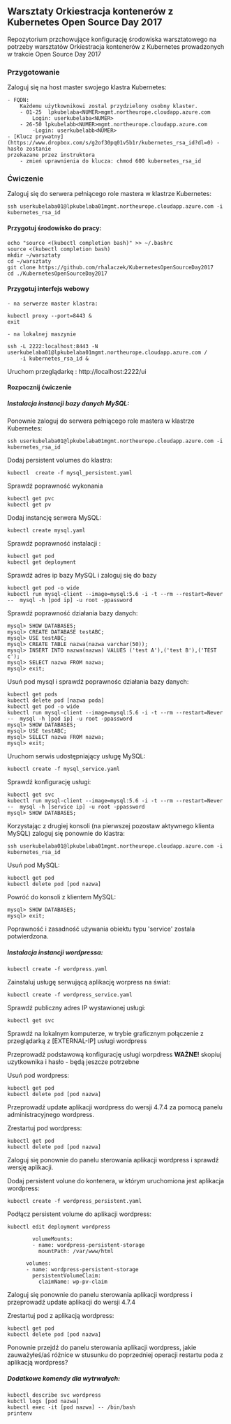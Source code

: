 ## **Warsztaty** Orkiestracja kontenerów z Kubernetes Open Source Day 2017

Repozytorium przchowujące konfigurację środowiska warsztatowego
na potrzeby warsztatów Orkiestracja kontenerów z Kubernetes prowadzonych
w trakcie Open Source Day 2017

### Przygotowanie

Zaloguj się na host master swojego klastra Kubernetes:
	
	- FQDN:
		Każdemu użytkownikowi zostal przydzielony osobny klaster.
		- 01-25  lpkubelaba<NUMER>mgmt.northeurope.cloudapp.azure.com
			Login: userkubelaba<NUMER>
		- 26-50	lpkubelabb<NUMER>mgmt.northeurope.cloudapp.azure.com
			-Login: userkubelabb<NUMER> 
	- [Klucz prywatny](https://www.dropbox.com/s/g2of30pq01v5b1r/kubernetes_rsa_id?dl=0) - hasło zostanie 
	przekazane przez instruktora
		- zmień uprawnienia do klucza: chmod 600 kubernetes_rsa_id

### Ćwiczenie

Zaloguj się do serwera pełniącego role mastera w klastrze Kubernetes:

```
ssh userkubelaba01@lpkubelaba01mgmt.northeurope.cloudapp.azure.com -i kubernetes_rsa_id
```

#### Przygotuj środowisko do pracy:

```
echo "source <(kubectl completion bash)" >> ~/.bashrc
source <(kubectl completion bash)
mkdir ~/warsztaty
cd ~/warsztaty
git clone https://github.com/rhalaczek/KubernetesOpenSourceDay2017
cd ./KubernetesOpenSourceDay2017 
```

#### Przygotuj interfejs webowy 
	- na serwerze master klastra:
```
kubectl proxy --port=8443 &
exit
```

	- na lokalnej maszynie

```
ssh -L 2222:localhost:8443 -N userkubelaba01@lpkubelaba01mgmt.northeurope.cloudapp.azure.com /
	-i kubernetes_rsa_id &
```

Uruchom przeglądarkę :
http://localhost:2222/ui

#### Rozpocznij ćwiczenie

##### Instalacja instancji bazy danych MySQL:

Ponownie zaloguj do serwera pełniącego role mastera w klastrze Kubernetes:

```
ssh userkubelaba01@lpkubelaba01mgmt.northeurope.cloudapp.azure.com -i kubernetes_rsa_id
```

Dodaj persistent volumes do klastra:

```
kubectl  create -f mysql_persistent.yaml
```

Sprawdź poprawność wykonania

```
kubectl get pvc
kubectl get pv
```

Dodaj instancję serwera MySQL:

```
kubectl create mysql.yaml
```

Sprawdź poprawność instalacji :

```
kubectl get pod
kubectl get deployment
```

Sprawdź adres ip bazy MySQL i zaloguj się do bazy

```
kubectl get pod -o wide
kubectl run mysql-client --image=mysql:5.6 -i -t --rm --restart=Never --  mysql -h [pod ip] -u root -ppassword
```

Sprawdź poprawność działania bazy danych:

```
mysql> SHOW DATABASES;
mysql> CREATE DATABASE testABC;
mysql> USE testABC;
mysql> CREATE TABLE nazwa(nazwa varchar(50));
mysql> INSERT INTO nazwa(nazwa) VALUES ('test A'),('test B'),('TEST c');
mysql> SELECT nazwa FROM nazwa;
mysql> exit;
```

Usuń pod mysql i sprawdź poprawnośc działania bazy danych:

```
kubectl get pods
kubectl delete pod [nazwa poda]
kubectl get pod -o wide
kubectl run mysql-client --image=mysql:5.6 -i -t --rm --restart=Never --  mysql -h [pod ip] -u root -ppassword
mysql> SHOW DATABASES;
mysql> USE testABC;
mysql> SELECT nazwa FROM nazwa;
mysql> exit;
```

Uruchom serwis udostępniający usługę MySQL:

```
kubectl create -f mysql_service.yaml
```

Sprawdź konfigurację usługi:

```
kubectl get svc
kubectl run mysql-client --image=mysql:5.6 -i -t --rm --restart=Never --  mysql -h [service ip] -u root -ppassword
mysql> SHOW DATABASES;
```

Korzystając z drugiej konsoli (na pierwszej pozostaw aktywnego klienta MySQL) zaloguj się ponownie do klastra:

```
ssh userkubelaba01@lpkubelaba01mgmt.northeurope.cloudapp.azure.com -i kubernetes_rsa_id
```

Usuń pod MySQL:

```
kubectl get pod
kubectl delete pod [pod nazwa]
```

Powróć do konsoli z klientem MySQL:

```
mysql> SHOW DATABASES;
mysql> exit;
```

Poprawność i zasadność używania obiektu typu 'service' zostala potwierdzona.


##### Instalacja instancji wordpressa:

```
kubectl create -f wordpress.yaml
```

Zainstaluj usługę serwującą aplikację worpress na świat:

```
kubectl create -f wordpress_service.yaml
```

Sprawdź publiczny adres IP wystawionej usługi:

```
kubectl get svc
```

Sprawdź na lokalnym komputerze, w trybie graficznym połączenie z przeglądarką z 
[EXTERNAL-IP] usługi wordpress

Przeprowadź podstawową konfigurację usługi worpdress
**WAŻNE!** skopiuj uzytkownika i hasło - będą jeszcze potrzebne

Usuń pod wordpress: 

```
kubectl get pod
kubectl delete pod [pod nazwa]
```

Przeprowadź update aplikacji wordpress do wersji 4.7.4 za pomocą panelu administracyjnego wordpress.

Zrestartuj pod wordpress:

```
kubectl get pod
kubectl delete pod [pod nazwa]
```

Zaloguj się ponownie do panelu sterowania aplikacji wordpress i sprawdź wersję aplikacji.


Dodaj persistent volune do kontenera, w którym uruchomiona jest aplikacja wordpress:

```
kubectl create -f wordpress_persistent.yaml
```

Podłącz persistent volume do aplikacji wordpress:

```
kubectl edit deployment wordpress

        volumeMounts:
        - name: wordpress-persistent-storage
          mountPath: /var/www/html

      volumes:
      - name: wordpress-persistent-storage
        persistentVolumeClaim:
          claimName: wp-pv-claim
```

Zaloguj się ponownie do panelu sterowania aplikacji wordpress i przeprowadź
update aplikacji do wersji 4.7.4

Zrestartuj pod z aplikacją wordpress:

```
kubectl get pod
kubectl delete pod [pod nazwa]
```

Ponownie przejdź do panelu sterowania aplikacji wordpress, jakie zauważyłeś/aś
różnice w stusunku do poprzedniej operacji restartu poda z aplikacją wordpress?


##### Dodatkowe komendy dla wytrwałych:

```
kubectl describe svc wordpress
kubctl logs [pod nazwa]
kubectl exec -it [pod nazwa] -- /bin/bash
printenv
```

